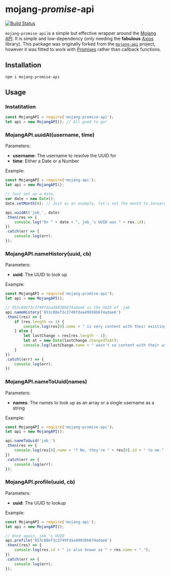 # mojang-_promise_-api
[![Build Status](https://travis-ci.com/gingerchicken/mojang-promise-api.svg?branch=master)](https://travis-ci.com/gingerchicken/mojang-promise-api)

`mojang-promise-api` is a simple but effective wrapper around the [Mojang API](http://wiki.vg/Mojang_API). It is simple and low-dependency (only needing the
__fabulous__ [Axios](https://www.npmjs.com/package/request) library). This package was originally forked from the [`mojang-api`](https://github.com/minecrafter/mojang-api) project, however it was fitted to work with [Promises](https://developer.mozilla.org/en-US/docs/Web/JavaScript/Reference/Global_Objects/Promise) rather than callback functions.

## Installation
    npm i mojang-promise-api

## Usage

### Instatitation

```js
const MojangAPI = require('mojang-promise-api');
let api = new MojangAPI(); // All good to go!
```

### MojangAPI.uuidAt(username, time)

Parameters:

 * **username**: The username to resolve the UUID for
 * **time**: Either a Date or a Number

Example:
```js
const MojangAPI = require('mojang-api');
let api = new MojangAPI();

// Just set up a date.
var date = new Date();
date.setMonth(0); // Just as an example, let's set the month to January (i.e. the first month)

api.uuidAt('jeb_', date)
.then(res => {
    console.log("On " + date + ", jeb_'s UUID was " + res.id);
})
.catch(err => {
    console.log(err);
});
```

### MojangAPI.nameHistory(uuid, cb)

Parameters:

 * **uuid**: The UUID to look up

Example:
```js
const MojangAPI = require('mojang-promise-api');
let api = new MojangAPI();

// 853c80ef3c3749fdaa49938b674adae6 is the UUID of _jeb
api.nameHistory('853c80ef3c3749fdaa49938b674adae6')
.then((res) => {
    if (res.length == 1) {
        console.log(res[0].name + " is very content with their existing username, because they didn't change it. Excellent job.")
    } else {
        let lastChange = res[res.length - 1];
        let at = new Date(lastChange.changedToAt);
        console.log(lastChange.name + " wasn't so content with their username. They last changed their username at " + at + ".");
    }
})
.catch((err) => {
    console.log(err);
})
```

### MojangAPI.nameToUuid(names)

Parameters:

 * **names**: The names to look up as an array or a single username as a string

Example:
```js
const MojangAPI = require('mojang-promise-api');
let api = new MojangAPI();

api.nameToUuid('jeb_')
.then(res => {
    console.log(res[0].name + "? No, they're " + res[0].id + " to me.");
})
.catch(err => {
    console.log(err);
});
```

### MojangAPI.profile(uuid, cb)

Parameters:

 * **uuid**: The UUID to lookup

Example:
```js
const MojangAPI = require('mojang-api');
let api = new MojangAPI();

// Once again, jeb_'s UUID
api.profile('853c80ef3c3749fdaa49938b674adae6')
.then((res) => {
    console.log(res.id + " is also known as " + res.name + ".");
})
.catch(err => {
    console.log(err);
});
```
